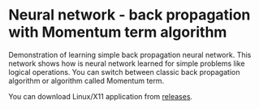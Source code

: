 # Neural network - back propagation with Momentum term algorithm
Demonstration of learning simple back propagation neural network. This network shows how is neural network learned for simple problems like logical operations. You can switch between classic back propagation algorithm or algorithm called Momentum term.

You can download Linux/X11 application from [releases](https://github.com/starek4/simpleNeuralNetwork/releases/latest).